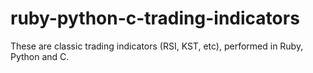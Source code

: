 # ruby-python-c-trading-indicators
These are classic trading indicators (RSI, KST, etc), performed in Ruby, Python and C.
